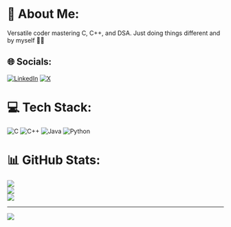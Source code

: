 # 💫 About Me:
Versatile coder mastering C, C++, and DSA. Just doing things different and by myself 🤌✨


## 🌐 Socials:
[![LinkedIn](https://img.shields.io/badge/LinkedIn-%230077B5.svg?logo=linkedin&logoColor=white)](https://www.linkedin.com/in/saiman-saxena-907489214/) [![X](https://img.shields.io/badge/X-black.svg?logo=X&logoColor=white)](https://x.com/https://twitter.com/SaimanSaxena) 

# 💻 Tech Stack:
![C](https://img.shields.io/badge/c-%2300599C.svg?style=for-the-badge&logo=c&logoColor=white) ![C++](https://img.shields.io/badge/c++-%2300599C.svg?style=for-the-badge&logo=c%2B%2B&logoColor=white) ![Java](https://img.shields.io/badge/java-%23ED8B00.svg?style=for-the-badge&logo=openjdk&logoColor=white) ![Python](https://img.shields.io/badge/python-3670A0?style=for-the-badge&logo=python&logoColor=ffdd54)
# 📊 GitHub Stats:
![](https://github-readme-stats.vercel.app/api?username=SaimanSaxena1555&theme=radical&hide_border=false&include_all_commits=true&count_private=false)<br/>
![](https://github-readme-streak-stats.herokuapp.com/?user=SaimanSaxena1555&theme=radical&hide_border=false)<br/>
![](https://github-readme-stats.vercel.app/api/top-langs/?username=SaimanSaxena1555&theme=radical&hide_border=false&include_all_commits=true&count_private=false&layout=compact)

---
[![](https://visitcount.itsvg.in/api?id=SaimanSaxena1555&icon=4&color=1)](https://visitcount.itsvg.in)

<!-- Proudly created with GPRM ( https://gprm.itsvg.in ) -->
